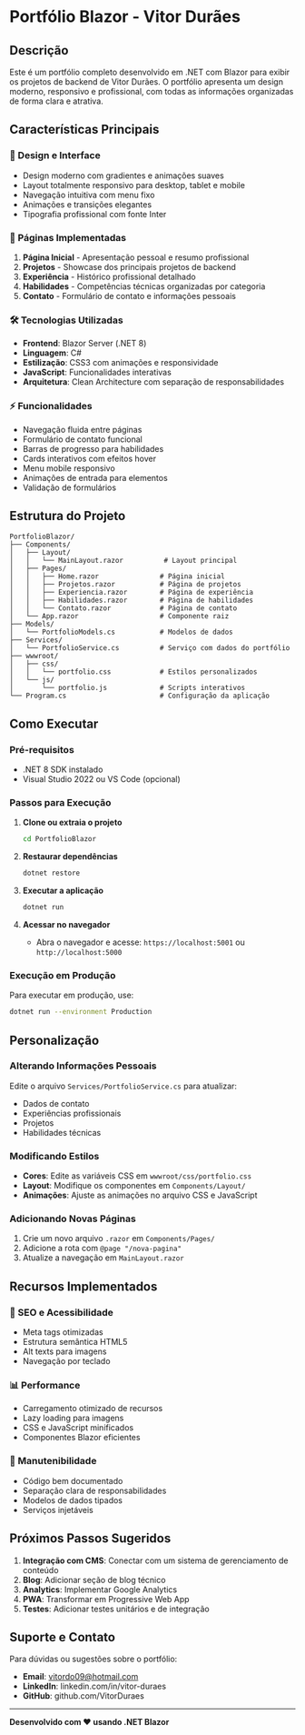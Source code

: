 # Portfólio Blazor - Vitor Durães

## Descrição
Este é um portfólio completo desenvolvido em .NET com Blazor para exibir os projetos de backend de Vitor Durães. O portfólio apresenta um design moderno, responsivo e profissional, com todas as informações organizadas de forma clara e atrativa.

## Características Principais

### 🎨 Design e Interface
- Design moderno com gradientes e animações suaves
- Layout totalmente responsivo para desktop, tablet e mobile
- Navegação intuitiva com menu fixo
- Animações e transições elegantes
- Tipografia profissional com fonte Inter

### 📱 Páginas Implementadas
1. **Página Inicial** - Apresentação pessoal e resumo profissional
2. **Projetos** - Showcase dos principais projetos de backend
3. **Experiência** - Histórico profissional detalhado
4. **Habilidades** - Competências técnicas organizadas por categoria
5. **Contato** - Formulário de contato e informações pessoais

### 🛠️ Tecnologias Utilizadas
- **Frontend**: Blazor Server (.NET 8)
- **Linguagem**: C#
- **Estilização**: CSS3 com animações e responsividade
- **JavaScript**: Funcionalidades interativas
- **Arquitetura**: Clean Architecture com separação de responsabilidades

### ⚡ Funcionalidades
- Navegação fluida entre páginas
- Formulário de contato funcional
- Barras de progresso para habilidades
- Cards interativos com efeitos hover
- Menu mobile responsivo
- Animações de entrada para elementos
- Validação de formulários

## Estrutura do Projeto

```
PortfolioBlazor/
├── Components/
│   ├── Layout/
│   │   └── MainLayout.razor          # Layout principal
│   ├── Pages/
│   │   ├── Home.razor               # Página inicial
│   │   ├── Projetos.razor           # Página de projetos
│   │   ├── Experiencia.razor        # Página de experiência
│   │   ├── Habilidades.razor        # Página de habilidades
│   │   └── Contato.razor            # Página de contato
│   └── App.razor                    # Componente raiz
├── Models/
│   └── PortfolioModels.cs           # Modelos de dados
├── Services/
│   └── PortfolioService.cs          # Serviço com dados do portfólio
├── wwwroot/
│   ├── css/
│   │   └── portfolio.css            # Estilos personalizados
│   └── js/
│       └── portfolio.js             # Scripts interativos
└── Program.cs                       # Configuração da aplicação
```

## Como Executar

### Pré-requisitos
- .NET 8 SDK instalado
- Visual Studio 2022 ou VS Code (opcional)

### Passos para Execução

1. **Clone ou extraia o projeto**
   ```bash
   cd PortfolioBlazor
   ```

2. **Restaurar dependências**
   ```bash
   dotnet restore
   ```

3. **Executar a aplicação**
   ```bash
   dotnet run
   ```

4. **Acessar no navegador**
   - Abra o navegador e acesse: `https://localhost:5001` ou `http://localhost:5000`

### Execução em Produção
Para executar em produção, use:
```bash
dotnet run --environment Production
```

## Personalização

### Alterando Informações Pessoais
Edite o arquivo `Services/PortfolioService.cs` para atualizar:
- Dados de contato
- Experiências profissionais
- Projetos
- Habilidades técnicas

### Modificando Estilos
- **Cores**: Edite as variáveis CSS em `wwwroot/css/portfolio.css`
- **Layout**: Modifique os componentes em `Components/Layout/`
- **Animações**: Ajuste as animações no arquivo CSS e JavaScript

### Adicionando Novas Páginas
1. Crie um novo arquivo `.razor` em `Components/Pages/`
2. Adicione a rota com `@page "/nova-pagina"`
3. Atualize a navegação em `MainLayout.razor`

## Recursos Implementados

### 🎯 SEO e Acessibilidade
- Meta tags otimizadas
- Estrutura semântica HTML5
- Alt texts para imagens
- Navegação por teclado

### 📊 Performance
- Carregamento otimizado de recursos
- Lazy loading para imagens
- CSS e JavaScript minificados
- Componentes Blazor eficientes

### 🔧 Manutenibilidade
- Código bem documentado
- Separação clara de responsabilidades
- Modelos de dados tipados
- Serviços injetáveis

## Próximos Passos Sugeridos

1. **Integração com CMS**: Conectar com um sistema de gerenciamento de conteúdo
2. **Blog**: Adicionar seção de blog técnico
3. **Analytics**: Implementar Google Analytics
4. **PWA**: Transformar em Progressive Web App
5. **Testes**: Adicionar testes unitários e de integração

## Suporte e Contato

Para dúvidas ou sugestões sobre o portfólio:
- **Email**: vitordo09@hotmail.com
- **LinkedIn**: linkedin.com/in/vitor-duraes
- **GitHub**: github.com/VitorDuraes

---

**Desenvolvido com ❤️ usando .NET Blazor**

